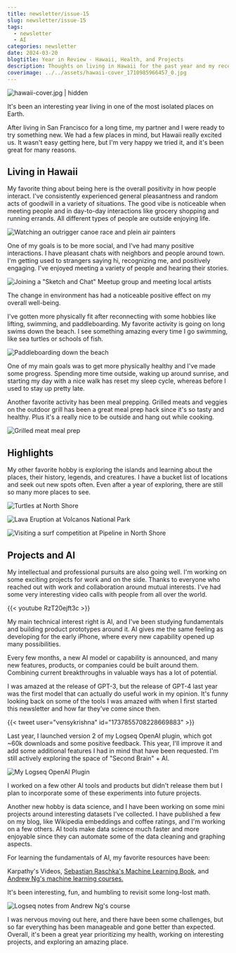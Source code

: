 ```yaml
---
title: newsletter/issue-15
slug: newsletter/issue-15
tags:
  - newsletter
  - AI
categories: newsletter
date: 2024-03-20
blogtitle: Year in Review - Hawaii, Health, and Projects
description: Thoughts on living in Hawaii for the past year and my recent projects
coverimage: ../../assets/hawaii-cover_1710985966457_0.jpg
---
```


![hawaii-cover.jpg | hidden ](/assets/hawaii-cover_1710985966457_0.jpg)

It's been an interesting year living in one of the most isolated places on Earth.

After living in San Francisco for a long time, my partner and I were ready to try something new. We had a few places in mind, but Hawaii really excited us. It wasn't easy getting here, but I'm very happy we tried it, and it's been great for many reasons.

## Living in Hawaii

My favorite thing about being here is the overall positivity in how people interact. I've consistently experienced general pleasantness and random acts of goodwill in a variety of situations. The good vibe is noticeable when meeting people and in day-to-day interactions like grocery shopping and running errands. All different types of people are outside enjoying life.

![Watching an outrigger canoe race and plein air painters](/assets/IMG_4299_1710986900237_0.jpg)

One of my goals is to be more social, and I've had many positive interactions. I have pleasant chats with neighbors and people around town. I'm getting used to strangers saying hi, recognizing me, and positively engaging. I've enjoyed meeting a variety of people and hearing their stories.

![Joining a "Sketch and Chat" Meetup group and meeting local artists](/assets/image_1710986995692_0.png)

The change in environment has had a noticeable positive effect on my overall well-being.

I've gotten more physically fit after reconnecting with some hobbies like lifting, swimming, and paddleboarding. My favorite activity is going on long swims down the beach. I see something amazing every time I go swimming, like sea turtles or schools of fish.

![Paddleboarding down the beach](/assets/paddleboarding_1711152811205_0.jpeg)

One of my main goals was to get more physically healthy and I've made some progress. Spending more time outside, waking up around sunrise, and starting my day with a nice walk has reset my sleep cycle, whereas before I used to stay up pretty late.

Another favorite activity has been meal prepping. Grilled meats and veggies on the outdoor grill has been a great meal prep hack since it's so tasty and healthy. Plus it's a really nice to be outside and hang out while cooking.

![Grilled meat meal prep](/assets/IMG_2702_2_1710987614171_0.jpeg)

## Highlights

My other favorite hobby is exploring the islands and learning about the places, their history, legends, and creatures. I have a bucket list of locations and seek out new spots often. Even after a year of exploring, there are still so many more places to see.

![Turtles at North Shore](/assets/turtle_1711156269341_0.jpg)

![Lava Eruption at Volcanos National Park](/assets/big-island_1711154331451_0.jpg)

![Visiting a surf competition at Pipeline in North Shore](/assets/IMG_3510_1710987442862_0.jpg)

## Projects and AI

My intellectual and professional pursuits are also going well. I'm working on some exciting projects for work and on the side. Thanks to everyone who reached out with work and collaboration around mutual interests. I've had some very interesting video calls with people from all over the world.

{{< youtube RzT20ejft3c >}}

My main technical interest right  is AI, and I've been studying fundamentals and building product prototypes around it. AI gives me the same feeling as developing for the early iPhone, where every new capability opened up many possibilities.

Every few months, a new AI model or capability is announced, and many new features, products, or companies could be built around them. Combining current breakthroughs in valuable ways has a lot of potential.

I was amazed at the release of GPT-3, but the release of GPT-4 last year was the first model that can actually do useful work in my opinion. It's funny looking back on some of the tools I was amazed with when I first started this newsletter and how far they've come since then.

{{< tweet user="vensykrishna" id="1737855708228669883" >}}

Last year, I launched version 2 of my Logseq OpenAI plugin, which got ~60k downloads and some positive feedback. This year, I'll improve it and add some additional features I had in mind that have been requested. I'm still actively exploring the space of "Second Brain" + AI.

![My Logseq OpenAI Plugin](/assets/image_1710988241968_0.png)

I worked on a few other AI tools and products but didn't release them but I plan to incorporate some of these experiments into future projects.

Another new hobby is data science, and I have been working on some mini projects around interesting datasets I've collected. I have published a few on my blog, like Wikipedia embeddings and coffee ratings, and I'm working on a few others. AI tools make data science much faster and more enjoyable since they can automate some of the data cleaning and graphing aspects.

For learning the fundamentals of AI, my favorite resources have been:

Karpathy's Videos, [Sebastian Raschka's Machine Learning Book](https://www.amazon.com/Sebastian-Raschka/e/B00J1DHHFS/ref=dp_byline_cont_ebooks_1), and [Andrew Ng's machine learning courses.](https://www.deeplearning.ai/)

It's been interesting, fun, and humbling to revisit some long-lost math.

![Logseq notes from Andrew Ng's course](/assets/ml-math.png)

I was nervous moving out here, and there have been some challenges, but so far everything has been manageable and gone better than expected. Overall, it's been a great year prioritizing my health, working on interesting projects, and exploring an amazing place.

